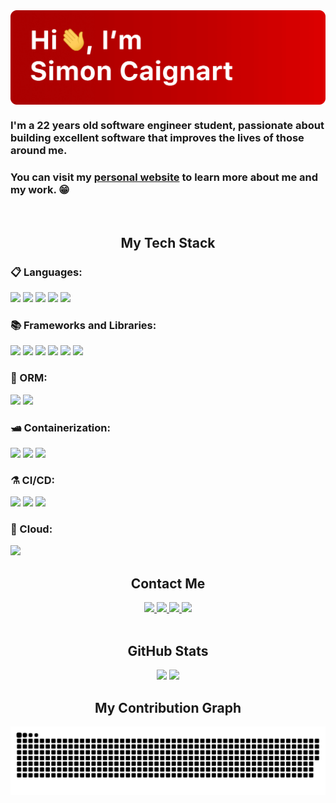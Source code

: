 <img align="center" src="https://github.com/SimonCaignart/SimonCaignart/blob/main/github-banner.gif" alt="Header">

### I'm a 22 years old software engineer student, passionate about building excellent software that improves the lives of those around me.

### You can visit my [personal website](https://simoncaignart.com) to learn more about me and my work. 😁

<br/>
<h2 align="center">My Tech Stack</h2>

<h3>📋 Languages:</h3>
<a href="#"><img src="https://img.shields.io/badge/typescript-%23007ACC.svg?style=for-the-badge&logo=typescript&logoColor=white"/></a>
<a href="#"><img src="https://img.shields.io/badge/java-%23ED8B00.svg?style=for-the-badge&logo=java&logoColor=white"/></a>
<a href="#"><img src="https://img.shields.io/badge/C%23-9558B2.svg?style=for-the-badge&logo=c-sharp&logoColor=white"/></a>
<a href="#"><img src="https://img.shields.io/badge/Python-3776AB?style=for-the-badge&logo=python&logoColor=white"/></a>
<a href="#"><img src="https://img.shields.io/badge/-GraphQL-E10098?style=for-the-badge&logo=graphql&logoColor=white"/></a>

<h3>📚 Frameworks and Libraries:</h3>
<a href="#"><img src="https://img.shields.io/badge/react-%2320232a.svg?style=for-the-badge&logo=react&logoColor=%2361DAFB"/></a>
<a href="#"><img src="https://img.shields.io/badge/Next-black?style=for-the-badge&logo=next.js&logoColor=white"/></a>
<a href="#"><img src="https://img.shields.io/badge/VueJs-%2335495e.svg?style=for-the-badge&logo=vuedotjs&logoColor=%234FC08D"/></a>
<a href="#"><img src="https://img.shields.io/badge/Nuxt-black?style=for-the-badge&logo=nuxt.js&logoColor=white"/></a> 
<a href="#"><img src="https://img.shields.io/badge/-Apollo GraphQL-311C87?style=for-the-badge&logo=apollo-graphql"/></a>
<a href="#"><img src="https://img.shields.io/badge/TailwindCSS-%2338B2AC.svg?style=for-the-badge&logo=tailwind-css&logoColor=white"/></a>

<h3>🎋 ORM:</h3>
<a href="#"><img src="https://img.shields.io/badge/Prisma-3982CE?style=for-the-badge&logo=Prisma&logoColor=white"/></a>
<a href="#"><img src="https://img.shields.io/badge/Mongoose-840000?style=for-the-badge&logo=Mongoose&logoColor=white"/></a>

<h3>🛥️ Containerization:</h3>
<a href="#"><img src="https://img.shields.io/badge/Docker-%230db7ed.svg?style=for-the-badge&logo=docker&logoColor=white"/></a>
<a href="#"><img src="https://img.shields.io/badge/Kubernetes-%23326ce5.svg?style=for-the-badge&logo=kubernetes&logoColor=white"/></a>
<a href="#"><img src="https://img.shields.io/badge/Google Kubernetes Engine (GKE)-%234285F4.svg?style=for-the-badge&logo=google-cloud&logoColor=white"/></a>

<h3>⚗️ CI/CD:</h3>
<a href="#"><img src="https://img.shields.io/badge/github%20actions-2088ff?style=for-the-badge&logo=githubactions&logoColor=white"/></a>
<a href="#"><img src="https://img.shields.io/badge/Google Cloud Build-%234285F4.svg?style=for-the-badge&logo=google-cloud&logoColor=white"/></a>
<a href="#"><img src="https://img.shields.io/badge/Argo CD-e8714d?style=for-the-badge&logo=data%3Aimage%2Fpng%3Bbase64%2CiVBORw0KGgoAAAANSUhEUgAAAEAAAABACAQAAAAAYLlVAAAAAXNSR0IArs4c6QAABjVJREFUGBnVwQlwlOUBx%2BH%2F1xmPVjrVDswwgG0lMeBwaAGhUMRUENFKGs4SKVKOUAUEsgHCIRAaigpSkBCRayTgQDMNYzha0BhGrUC5qbZBTmlloJBSCwgU6L6%2Fvnyzbr%2FdDeu3sOtMn0c3yJEjR44cOXLkyJEjR1%2BZrz8zquKD4%2FzPhxdKVmV2kSNHjlJrwXwM7KyeObtHzyZN6tXR7Xd9q3WrgYOWlV0Ath3r0F6p0uKukycw8%2BY2qKvrGl%2BA1e0xJV9NDabzQ%2FIhqxtcuqpkmj4Rk%2F24EjAhHyaNU3L8%2FcRfjynso%2BqqKvkCR4%2Fo5hFcMF8eWPJpcxVGN4fgxIBCBg2E9EbNvq0ELHwVoxt39XJJsUJ274ErKGErSzG6MW8s%2F%2BSoQrDmzlOENs3z8%2BbOnflC%2F6fq1VEchw7u3aPEfe92jEKwmmbI4%2BWXiRBk%2BkxdFyanuxKF%2BXEXubB0i8Jat%2BA6Hu2qWv3gPowSM7j%2F%2BXNy%2FXE3NGyksNzBxDG5SLU6eqRknhKBaZohKysLRucp7MmufImf56pWGPmXmXkJueAM8sAH3aFa1JwenSu%2Fdu7vmyMrLx8ymipsbQU%2B7LqgWuRknzsrv0AuOHZZHvhU95uqBUb%2BtGm747Cs5i0hu5fC%2Bv8Un8bPkKMYhw%2FNmKov06jhWWDos7LmLAB5lK7Apw2H5CjG5LGYj%2FcrvilFWOlpsg6cqz4rj2278GnrBTmK0bExBtPxfsUTmIwlF8x5TR5nruCbHNUCg%2FlhM8WT%2FzyWXDBgiMIuA3sPPjsiK2vk6ANnqMUx8n7Vo3%2F%2B9OPAP1AtMJj2TRVPYAqWXNC1tUI%2BA1q1Vthj3YiS1U%2BOQgYMgZMoBgbT7l7FE5iGJRf8qJlcg3OhTVu56tWXq3cfPPoM0DXOdxrLkZU%2FAXKHKwoG0z5d8QSmYckFPXvLdTL4yedyYe3YI9e%2F%2BEINcv3hb1hyZMHxq4qCwXRIUzyBaVj6miwIFMgFU6bLSrsbl1xz5hMyc4FcuNp1lFW%2BDhQFg%2BmQpngC07CaNJEFq9fLBSNHy%2FXPM7B%2BvVzjCwjJmyRX%2BXtwBrleKQFFwWA6NlY8z7%2BI9bOhsrYfvIBcsHiZYrz%2BBiGvrVGMt98DRejbBYPJTFc8TTNqOM%2BqDbLGFoBcG6tAMfCQoyiw%2B4gilC7GHPxYfoCuuQ3yx8uqXw9enqUIqyvwmP9bOfJ482144AFFwMivi9zzXVkHT4BcRYWYpUsUtnELUUq3yFHIxq3wykJFSL8NI7%2FGjClfI6t1Kxj4tFwFAawdfyn%2F%2Fb4TXMf24Jpd%2B%2F6NNWmaoqxfO3e2%2FAO5DhwChcx6CZ9WVCgGRolYWLxkkVywZatcYwP4FChQlLLVmzYpMRi5enW%2FilyjnsOnEWMUBZSo3pkmqAhDhuLTwEGKgCksVOI%2B3FcyTx79nsKjcAkey9%2FBo0dPeSxdHEQ3BpOdqbBuT%2BDx3FQ5s0tPcIpF6%2BSMHI9Hly4K%2B8kToBtHsNM9CmnTFo%2FFlZIcOXLkSPNW4tGihUJatYS7G%2BhmYLo%2FKFfDRnicR46%2B4BzGq14duR7tDI3v1c3CvFgkFxFGTFLIQ52JINecYmhQV8lw6tRnSHKI8kKpHDnPTCCKdOedcA4lT%2B5wWLkHn8oqITBFSea8uhmfqg4rJRx8Umr8Gb%2BqkaNkyk5bVEyCVlYNHqZkmRGofGvXn8revYIfn7KsctvFij1jC1reoeR6aSnWFeIr2SBHjlJhchHWfuKbOl%2BpkjcOa%2B9pYhiu%2BYhrxhUpVX4xDGvzTmKUV2MtLccaNkapktMLa8VviLHsTayCqVi9%2BylVumViFRYRY04xVu8%2BWJ06KVXaNcLKySHGxElY378fKy1dqYPVvCXW68tx%2FYdrhgzGavANDOgWpUpRIZaENfBprLUVm6uwnuyKAQkDw4crFSpnEcRgikskrLZtsMaN%2FeV0rCYNMCCVrcJgoGJdZqaSrc%2BtD9aXtfEt%2BJzm92E93P7xRwCjW8%2Behd9tkJVRt0Xjrp36ZivZyn59oBqDwdSclkaNwIAswHR%2FRLp0EYO5emXrB8uXKNXGjcBgjn8q6%2FQpDGbCSH0VcjPeryRIEIN5%2F12FbN%2BKwRAk%2BM6mQQ%2Fr%2F8t%2FATWhgmsOIpXQAAAAAElFTkSuQmCC&logoColor=white&color=E8714D"/></a>

<h3>🎈 Cloud:</h3>
<a href="#"><img src="https://img.shields.io/badge/Google Cloud Platform-%234285F4.svg?style=for-the-badge&logo=google-cloud&logoColor=white"/></a>

<br/>
<h2 align="center">Contact Me</h2>

<div align="center">
 <a href="mailto: simon.caignart@gmail.com">
  <img src="https://img.shields.io/badge/Gmail-D14836?style=for-the-badge&logo=gmail&logoColor=white"/>
 </a>
 <a href="https://linkedin.com/in/simon-caignart-49768a189" target="_blank">
  <img src="https://img.shields.io/badge/linkedin-%230077B5.svg?style=for-the-badge&logo=linkedin&logoColor=white"/>
 </a>
  <a href="https://twitter.com/SimonCaignart" target="_blank">
  <img src="https://img.shields.io/badge/Twitter-%231DA1F2.svg?style=for-the-badge&logo=Twitter&logoColor=white"/>
 </a>
 </a>
 <a href="https://discordapp.com/users/264385301701591041/" target="_blank">
  <img src="https://img.shields.io/badge/Skrypt_-%237289DA.svg?style=for-the-badge&logo=discord&logoColor=white"/>
 </a>
</div>


<br/>
<h2 align="center">GitHub Stats</h2>


<div align="center">
  <img src="https://github-readme-stats-simoncaignart.vercel.app/api?username=simoncaignart&show_icons=true&title_color=CC0000&bg_color=ffffff00&text_color=CC0000&icon_color=CC0000&count_private=true&border_radius=20&hide_border=true" />
  <img src="https://github-readme-stats-simoncaignart.vercel.app/api/top-langs/?username=simoncaignart&layout=compact&border_radius=20&count_private=true&text_color=CC0000&title_color=CC0000&bg_color=ffffff00&hide_border=true&exclude_repo=github-readme-stats&langs_count=8&hide=jupyter%20notebook"/>
</div>

<h2 align="center">My Contribution Graph</h2>

<div align="center">
 <img src="https://github.com/SimonCaignart/SimonCaignart/blob/output/github-contribution-grid-snake.svg" alt="snake gif">
</div>
